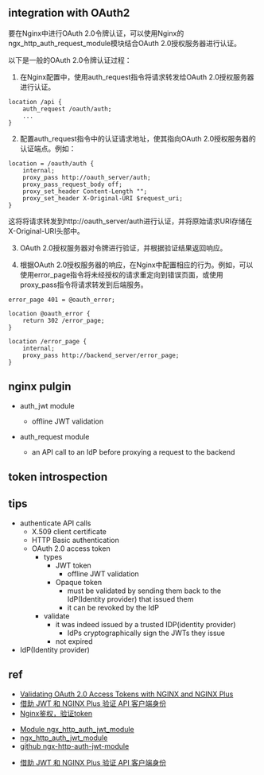 

## integration with OAuth2

要在Nginx中进行OAuth 2.0令牌认证，可以使用Nginx的ngx_http_auth_request_module模块结合OAuth 2.0授权服务器进行认证。

以下是一般的OAuth 2.0令牌认证过程：

1. 在Nginx配置中，使用auth_request指令将请求转发给OAuth 2.0授权服务器进行认证。
```nginx
location /api {
    auth_request /oauth/auth;
    ...
}
```
2. 配置auth_request指令中的认证请求地址，使其指向OAuth 2.0授权服务器的认证端点。例如：
```nginx
location = /oauth/auth {
    internal;
    proxy_pass http://oauth_server/auth;
    proxy_pass_request_body off;
    proxy_set_header Content-Length "";
    proxy_set_header X-Original-URI $request_uri;
}
```
这将将请求转发到http://oauth_server/auth进行认证，并将原始请求URI存储在X-Original-URI头部中。

3. OAuth 2.0授权服务器对令牌进行验证，并根据验证结果返回响应。

4. 根据OAuth 2.0授权服务器的响应，在Nginx中配置相应的行为。例如，可以使用error_page指令将未经授权的请求重定向到错误页面，或使用proxy_pass指令将请求转发到后端服务。

```nginx
error_page 401 = @oauth_error;

location @oauth_error {
    return 302 /error_page;
}

location /error_page {
    internal;
    proxy_pass http://backend_server/error_page;
}
```

## nginx pulgin
+ auth_jwt module
    + offline JWT validation

+ auth_request module
    + an API call to an IdP before proxying a request to the backend

## token introspection


## tips

+ authenticate API calls
    + X.509 client certificate
    + HTTP Basic authentication
    + OAuth 2.0 access token
        + types
            + JWT token
                + offline JWT validation
            + Opaque token
                + must be validated by sending them back to the IdP(Identity provider) that issued them
                + it can be revoked by the IdP
        + validate
            + it was indeed issued by a trusted IDP(identity provider)
                + IdPs cryptographically sign the JWTs they issue
            + not expired
+ IdP(Identity provider) 




## ref
<!-- auth -->
+ [Validating OAuth 2.0 Access Tokens with NGINX and NGINX Plus](https://www.nginx.com/blog/validating-oauth-2-0-access-tokens-nginx/)
+ [借助 JWT 和 NGINX Plus 验证 API 客户端身份](https://www.nginx-cn.net/blog/authenticating-api-clients-jwt-nginx-plus/)
+ [Nginx鉴权，验证token](https://zhuanlan.zhihu.com/p/530343073)

<!-- jwt -->
+ [Module ngx_http_auth_jwt_module](http://nginx.org/en/docs/http/ngx_http_auth_jwt_module.html)
+ [ngx_http_auth_jwt_module](https://docshome.gitbook.io/nginx-docs/he-xin-gong-neng/http/ngx_http_auth_jwt_module)
+ [github ngx-http-auth-jwt-module](https://github.com/TeslaGov/ngx-http-auth-jwt-module)
<!-- nginx plus -->
+ [借助 JWT 和 NGINX Plus 验证 API 客户端身份](https://www.nginx-cn.net/blog/authenticating-api-clients-jwt-nginx-plus/)